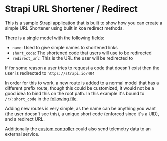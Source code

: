 # Strapi URL Shortener / Redirect

This is a sample Strapi application that is built to show how you can create a simple URL Shortener using built in koa redirect methods.

There is a single model with the following fields:

- `name`: Used to give simple names to shortened links
- `short_code`: The shortened code that users will use to be redirected
- `redirect_url`: This is the URL the user will be redirected to

If for some reason a user tries to request a code that doesn't exist then the user is redirected to `https://strapi.io/404`

In order for this to work, a new route is added to a normal model that has a different prefix route, though this could be customized, it would not be a good idea to bind this on the root path. In this example it's bound to `/r/:short_code` in the [following file](api/redirect/config/routes.json#L27-L34).

Adding new routes is very simple, as the name can be anything you want (the user doesn't see this), a unique short code (enforced since it's a UID), and a redirect URL.

Additionally the [custom controller](api/redirect/controllers/redirect.js) could also send telemetry data to an external service.
